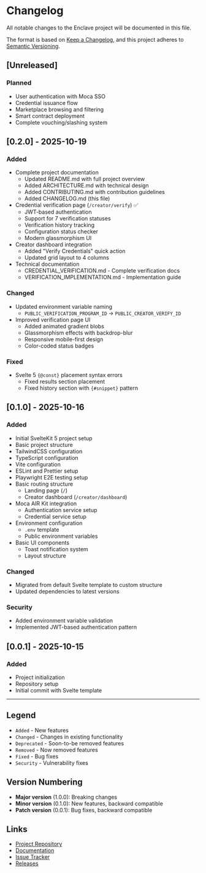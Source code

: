 # Changelog

All notable changes to the Enclave project will be documented in this file.

The format is based on [Keep a Changelog](https://keepachangelog.com/en/1.0.0/),
and this project adheres to [Semantic Versioning](https://semver.org/spec/v2.0.0.html).

## [Unreleased]

### Planned

- User authentication with Moca SSO
- Credential issuance flow
- Marketplace browsing and filtering
- Smart contract deployment
- Complete vouching/slashing system

## [0.2.0] - 2025-10-19

### Added

- Complete project documentation
  - Updated README.md with full project overview
  - Added ARCHITECTURE.md with technical design
  - Added CONTRIBUTING.md with contribution guidelines
  - Added CHANGELOG.md (this file)
- Credential verification page (`/creator/verify`) ✅
  - JWT-based authentication
  - Support for 7 verification statuses
  - Verification history tracking
  - Configuration status checker
  - Modern glassmorphism UI
- Creator dashboard integration
  - Added "Verify Credentials" quick action
  - Updated grid layout to 4 columns
- Technical documentation
  - CREDENTIAL_VERIFICATION.md - Complete verification docs
  - VERIFICATION_IMPLEMENTATION.md - Implementation guide

### Changed

- Updated environment variable naming
  - `PUBLIC_VERIFICATION_PROGRAM_ID` → `PUBLIC_CREATOR_VERIFY_ID`
- Improved verification page UI
  - Added animated gradient blobs
  - Glassmorphism effects with backdrop-blur
  - Responsive mobile-first design
  - Color-coded status badges

### Fixed

- Svelte 5 `{@const}` placement syntax errors
  - Fixed results section placement
  - Fixed history section with `{#snippet}` pattern

## [0.1.0] - 2025-10-16

### Added

- Initial SvelteKit 5 project setup
- Basic project structure
- TailwindCSS configuration
- TypeScript configuration
- Vite configuration
- ESLint and Prettier setup
- Playwright E2E testing setup
- Basic routing structure
  - Landing page (`/`)
  - Creator dashboard (`/creator/dashboard`)
- Moca AIR Kit integration
  - Authentication service setup
  - Credential service setup
- Environment configuration
  - `.env` template
  - Public environment variables
- Basic UI components
  - Toast notification system
  - Layout structure

### Changed

- Migrated from default Svelte template to custom structure
- Updated dependencies to latest versions

### Security

- Added environment variable validation
- Implemented JWT-based authentication pattern

## [0.0.1] - 2025-10-15

### Added

- Project initialization
- Repository setup
- Initial commit with Svelte template

---

## Legend

- `Added` - New features
- `Changed` - Changes in existing functionality
- `Deprecated` - Soon-to-be removed features
- `Removed` - Now removed features
- `Fixed` - Bug fixes
- `Security` - Vulnerability fixes

## Version Numbering

- **Major version** (1.0.0): Breaking changes
- **Minor version** (0.1.0): New features, backward compatible
- **Patch version** (0.0.1): Bug fixes, backward compatible

## Links

- [Project Repository](https://github.com/adetyaz/enclave)
- [Documentation](https://enclave-docs.netlify.app)
- [Issue Tracker](https://github.com/adetyaz/enclave/issues)
- [Releases](https://github.com/adetyaz/enclave/releases)
